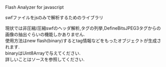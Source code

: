 Flash Analyzer for javascript

swfファイルをjsのみで解析するためのライブラリ

現状では非圧縮/圧縮swfのヘッダ解析,タグの列挙,DefineBitsJPEG3タグからの画像の抽出ぐらいの機能しかありません.  
使用方法はnew flash(binary)するとtag情報などをもったオブジェクトが生成されます.  
binaryはUint8Arrayで与えてください.  
詳しいことはソースを参照してください.  




